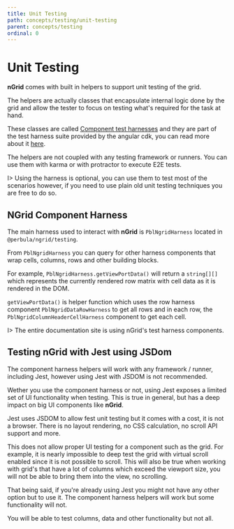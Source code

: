 ```yaml
---
title: Unit Testing
path: concepts/testing/unit-testing
parent: concepts/testing
ordinal: 0
---
```

# Unit Testing

**nGrid** comes with built in helpers to support unit testing of the grid.

The helpers are actually classes that encapsulate internal logic done by the grid and allow the tester to focus on testing
what's required for the task at hand.

These classes are called [Component test harnesses](https://material.angular.io/cdk/test-harnesses/overview) and they are part
of the test harness suite provided by the angular cdk, you can read more about it [here](https://material.angular.io/cdk/test-harnesses/overview).

The helpers are not coupled with any testing framework or runners. You can use them with karma or with protractor to execute E2E tests.

I> Using the harness is optional, you can use them to test most of the scenarios however, if you need to use plain old unit testing
techniques you are free to do so.

## NGrid Component Harness

The main harness used to interact with **nGrid** is `PblNgridHarness` located in `@perbula/ngrid/testing`.

From `PblNgridHarness` you can query for other harness components that wrap cells, columns, rows and other building blocks.

For example, `PblNgridHarness.getViewPortData()` will return a `string[][]` which represents the currently rendered row matrix
with cell data as it is rendered in the DOM.

`getViewPortData()` is helper function which uses the row harness component `PblNgridDataRowHarness` to get all rows
and in each row, the `PblNgridColumnHeaderCellHarness` component to get each cell.

I> The entire documentation site is using nGrid's test harness components.

## Testing nGrid with Jest using JSDom

The component harness helpers will work with any framework / runner, including Jest, however using Jest with JSDOM is not
recommended.

Wether you use the component harness or not, using Jest exposes a limited set of UI functionality when testing.
This is true in general, but has a deep impact on big UI components like **nGrid**.

Jest uses JSDOM to allow fest unit testing but it comes with a cost, it is not a browser.
There is no layout rendering, no CSS calculation, no scroll API support and more.

This does not allow proper UI testing for a component such as the grid.
For example, it is nearly impossible to deep test the grid with virtual scroll enabled since it is not possible to scroll.
This will also be true when working with grid's that have a lot of columns which exceed the viewport size, you will not be able
to bring them into the view, no scrolling.

That being said, if you're already using Jest you might not have any other option but to use it.
The component harness helpers will work but some functionality will not.

You will be able to test columns, data and other functionality but not all.
